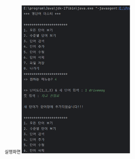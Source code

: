 실행화면
<img src="https://github.com/I-mYejin/PP1_Project1/blob/master/screenshots/%EC%8A%A4%ED%81%AC%EB%A6%B0%EC%83%B7%202023-09-07%20232808.png" width="350">
